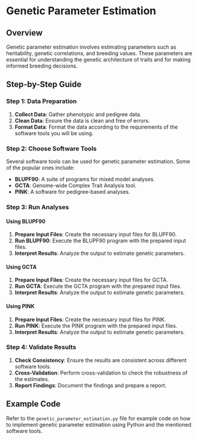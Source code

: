# Genetic Parameter Estimation

## Overview

Genetic parameter estimation involves estimating parameters such as heritability, genetic correlations, and breeding values. These parameters are essential for understanding the genetic architecture of traits and for making informed breeding decisions.

## Step-by-Step Guide

### Step 1: Data Preparation

1. **Collect Data**: Gather phenotypic and pedigree data.
2. **Clean Data**: Ensure the data is clean and free of errors.
3. **Format Data**: Format the data according to the requirements of the software tools you will be using.

### Step 2: Choose Software Tools

Several software tools can be used for genetic parameter estimation. Some of the popular ones include:
- **BLUPF90**: A suite of programs for mixed model analyses.
- **GCTA**: Genome-wide Complex Trait Analysis tool.
- **PINK**: A software for pedigree-based analyses.

### Step 3: Run Analyses

#### Using BLUPF90

1. **Prepare Input Files**: Create the necessary input files for BLUPF90.
2. **Run BLUPF90**: Execute the BLUPF90 program with the prepared input files.
3. **Interpret Results**: Analyze the output to estimate genetic parameters.

#### Using GCTA

1. **Prepare Input Files**: Create the necessary input files for GCTA.
2. **Run GCTA**: Execute the GCTA program with the prepared input files.
3. **Interpret Results**: Analyze the output to estimate genetic parameters.

#### Using PINK

1. **Prepare Input Files**: Create the necessary input files for PINK.
2. **Run PINK**: Execute the PINK program with the prepared input files.
3. **Interpret Results**: Analyze the output to estimate genetic parameters.

### Step 4: Validate Results

1. **Check Consistency**: Ensure the results are consistent across different software tools.
2. **Cross-Validation**: Perform cross-validation to check the robustness of the estimates.
3. **Report Findings**: Document the findings and prepare a report.

## Example Code

Refer to the `genetic_parameter_estimation.py` file for example code on how to implement genetic parameter estimation using Python and the mentioned software tools.
